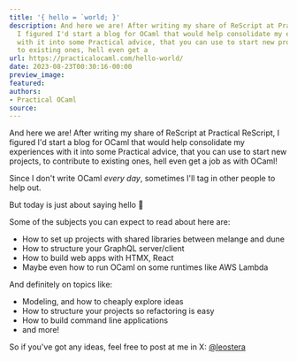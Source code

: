 ```yaml
---
title: '{ hello = `world; }'
description: And here we are! After writing my share of ReScript at Practical ReScript,
  I figured I'd start a blog for OCaml that would help consolidate my experiences
  with it into some Practical advice, that you can use to start new projects, to contribute
  to existing ones, hell even get a
url: https://practicalocaml.com/hello-world/
date: 2023-08-23T00:30:16-00:00
preview_image:
featured:
authors:
- Practical OCaml
source:
---
```


<p>And here we are! After writing my share of ReScript at Practical ReScript, I figured I'd start a blog for OCaml that would help consolidate my experiences with it into some Practical advice, that you can use to start new projects, to contribute to existing ones, hell even get a job as with OCaml!</p><p>Since I don't write OCaml <em>every day</em>, sometimes I'll tag in other people to help out.</p><p>But today is just about saying hello &#128075; </p><p>Some of the subjects you can expect to read about here are:</p><ul><li>How to set up projects with shared libraries between melange and dune</li><li>How to structure your GraphQL server/client</li><li>How to build web apps with HTMX, React</li><li>Maybe even how to run OCaml on some runtimes like AWS Lambda</li></ul><p>And definitely on topics like:</p><ul><li>Modeling, and how to cheaply explore ideas </li><li>How to structure your projects so refactoring is easy</li><li>How to build command line applications</li><li>and more!</li></ul><p>So if you've got any ideas, feel free to post at me in X: <a href="https://practicalocaml.com/rss/x.com/leostera">@leostera</a></p>
